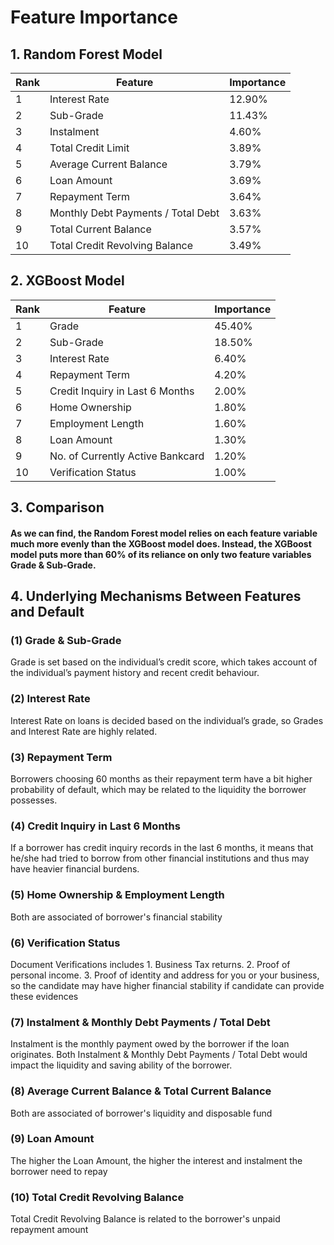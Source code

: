 # Feature Importance
## 1. Random Forest Model
| Rank | Feature                            | Importance |
|------|------------------------------------|------------|
| 1    | Interest Rate                      | 12.90%     |
| 2    | Sub-Grade                          | 11.43%     |
| 3    | Instalment                        | 4.60%      |
| 4    | Total Credit Limit                 | 3.89%      |
| 5    | Average Current Balance            | 3.79%      |
| 6    | Loan Amount                        | 3.69%      |
| 7    | Repayment Term                     | 3.64%      |
| 8    | Monthly Debt Payments / Total Debt | 3.63%      |
| 9    | Total Current Balance              | 3.57%      |
| 10   | Total Credit Revolving Balance     | 3.49%      |

## 2. XGBoost Model
| Rank | Feature                          | Importance |
|------|----------------------------------|------------|
| 1    | Grade                            | 45.40%     |
| 2    | Sub-Grade                        | 18.50%     |
| 3    | Interest Rate                    | 6.40%      |
| 4    | Repayment Term                   | 4.20%      |
| 5    | Credit Inquiry in Last 6 Months  | 2.00%      |
| 6    | Home Ownership                   | 1.80%      |
| 7    | Employment Length                | 1.60%      |
| 8    | Loan Amount                      | 1.30%      |
| 9    | No. of Currently Active Bankcard | 1.20%      |
| 10   | Verification Status              | 1.00%      |

## 3. Comparison
#### As we can find, the Random Forest model relies on each feature variable much more evenly than the XGBoost model does. Instead, the XGBoost model puts more than 60% of its reliance on only two feature variables Grade & Sub-Grade.

## 4. Underlying Mechanisms Between Features and Default
### (1) Grade & Sub-Grade
Grade is set based on the individual’s credit score, which takes account of the individual’s payment history and recent credit behaviour.
### (2) Interest Rate
Interest Rate on loans is decided based on the individual’s grade, so Grades and Interest Rate are highly related.
### (3) Repayment Term
Borrowers choosing 60 months as their repayment term have a bit higher probability of default, which may be related to the liquidity the borrower possesses.
### (4) Credit Inquiry in Last 6 Months
If a borrower has credit inquiry records in the last 6 months, it means that he/she had tried to borrow from other financial institutions and thus may have heavier financial burdens.
### (5) Home Ownership & Employment Length
Both are associated of borrower's financial stability
### (6) Verification Status
Document Verifications includes 1. Business Tax returns. 2. Proof of personal income. 3. Proof of identity and address for you or your business, so the candidate may have higher financial stability if candidate can provide these evidences
### (7) Instalment & Monthly Debt Payments / Total Debt
Instalment is the monthly payment owed by the borrower if the loan originates. Both Instalment & Monthly Debt Payments / Total Debt would impact the liquidity and saving ability of the borrower.
### (8) Average Current Balance & Total Current Balance
Both are associated of borrower's liquidity and disposable fund
### (9) Loan Amount
The higher the Loan Amount, the higher the interest and instalment the borrower need to repay
### (10) Total Credit Revolving Balance
Total Credit Revolving Balance is related to the borrower's unpaid repayment amount
